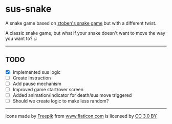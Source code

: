 # sus-snake

A snake game based on [ztoben's snake game](https://github.com/ztoben/svelte-snake) but with a different twist.

A classic snake game, but what if your snake doesn't want to move the way you want to? ඞ

---
## TODO
- [x] Implemented sus logic
- [ ] Create Instruction 
- [ ] Add pause mechanism
- [ ] Improved game start/over screen
- [ ] Added animation/indicator for death/sus move triggered
- [ ] Should we create logic to make less random?

---
Icons made by <a href="https://www.freepik.com/" title="Freepik">Freepik</a>
from <a href="https://www.flaticon.com/" title="Flaticon">www.flaticon.com</a> is licensed by
<a href="http://creativecommons.org/licenses/by/3.0/" title="Creative Commons BY 3.0" target="_blank">CC 3.0 BY</a>

